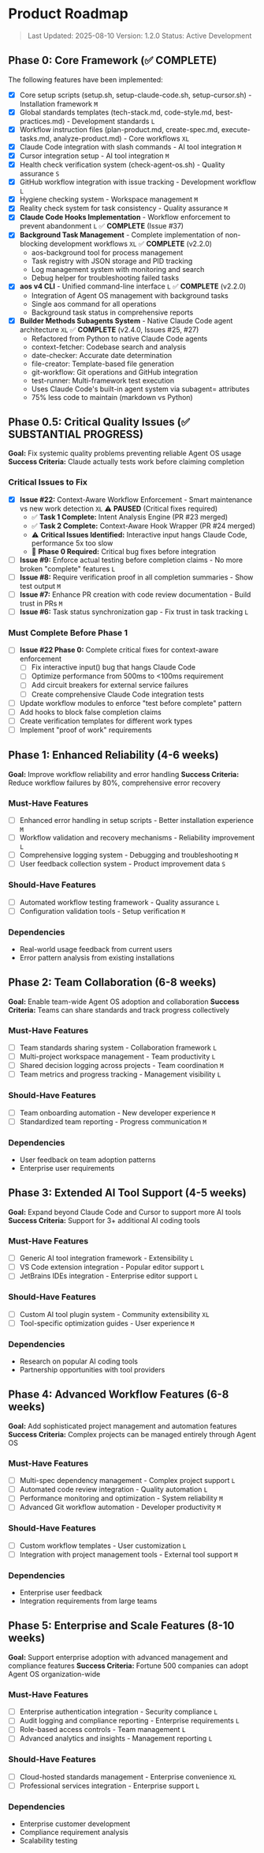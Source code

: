 # Product Roadmap

> Last Updated: 2025-08-10
> Version: 1.2.0
> Status: Active Development

## Phase 0: Core Framework (✅ COMPLETE)

The following features have been implemented:

- [x] Core setup scripts (setup.sh, setup-claude-code.sh, setup-cursor.sh) - Installation framework `M`
- [x] Global standards templates (tech-stack.md, code-style.md, best-practices.md) - Development standards `L`
- [x] Workflow instruction files (plan-product.md, create-spec.md, execute-tasks.md, analyze-product.md) - Core workflows `XL`
- [x] Claude Code integration with slash commands - AI tool integration `M`
- [x] Cursor integration setup - AI tool integration `M`
- [x] Health check verification system (check-agent-os.sh) - Quality assurance `S`
- [x] GitHub workflow integration with issue tracking - Development workflow `L`
- [x] Hygiene checking system - Workspace management `M`
- [x] Reality check system for task consistency - Quality assurance `M`
- [x] **Claude Code Hooks Implementation** - Workflow enforcement to prevent abandonment `L` ✅ **COMPLETE** (Issue #37)
- [x] **Background Task Management** - Complete implementation of non-blocking development workflows `XL` ✅ **COMPLETE** (v2.2.0)
  - aos-background tool for process management
  - Task registry with JSON storage and PID tracking
  - Log management system with monitoring and search
  - Debug helper for troubleshooting failed tasks
- [x] **aos v4 CLI** - Unified command-line interface `L` ✅ **COMPLETE** (v2.2.0)
  - Integration of Agent OS management with background tasks
  - Single aos command for all operations
  - Background task status in comprehensive reports
- [x] **Builder Methods Subagents System** - Native Claude Code agent architecture `XL` ✅ **COMPLETE** (v2.4.0, Issues #25, #27)
  - Refactored from Python to native Claude Code agents
  - context-fetcher: Codebase search and analysis
  - date-checker: Accurate date determination
  - file-creator: Template-based file generation
  - git-workflow: Git operations and GitHub integration
  - test-runner: Multi-framework test execution
  - Uses Claude Code's built-in agent system via subagent= attributes
  - 75% less code to maintain (markdown vs Python)

## Phase 0.5: Critical Quality Issues (✅ SUBSTANTIAL PROGRESS)

**Goal:** Fix systemic quality problems preventing reliable Agent OS usage
**Success Criteria:** Claude actually tests work before claiming completion

### Critical Issues to Fix

- [x] **Issue #22:** Context-Aware Workflow Enforcement - Smart maintenance vs new work detection `XL` ⚠️ **PAUSED** (Critical fixes required)
  - ✅ **Task 1 Complete:** Intent Analysis Engine (PR #23 merged)
  - ✅ **Task 2 Complete:** Context-Aware Hook Wrapper (PR #24 merged) 
  - ⚠️ **Critical Issues Identified:** Interactive input hangs Claude Code, performance 5x too slow
  - 🔧 **Phase 0 Required:** Critical bug fixes before integration
- [ ] **Issue #9:** Enforce actual testing before completion claims - No more broken "complete" features `L`
- [ ] **Issue #8:** Require verification proof in all completion summaries - Show test output `M`
- [ ] **Issue #7:** Enhance PR creation with code review documentation - Build trust in PRs `M`
- [ ] **Issue #6:** Task status synchronization gap - Fix trust in task tracking `L`

### Must Complete Before Phase 1

- [ ] **Issue #22 Phase 0:** Complete critical fixes for context-aware enforcement
  - [ ] Fix interactive input() bug that hangs Claude Code
  - [ ] Optimize performance from 500ms to <100ms requirement
  - [ ] Add circuit breakers for external service failures
  - [ ] Create comprehensive Claude Code integration tests
- [ ] Update workflow modules to enforce "test before complete" pattern
- [ ] Add hooks to block false completion claims
- [ ] Create verification templates for different work types
- [ ] Implement "proof of work" requirements

## Phase 1: Enhanced Reliability (4-6 weeks)

**Goal:** Improve workflow reliability and error handling
**Success Criteria:** Reduce workflow failures by 80%, comprehensive error recovery

### Must-Have Features

- [ ] Enhanced error handling in setup scripts - Better installation experience `M`
- [ ] Workflow validation and recovery mechanisms - Reliability improvement `L`
- [ ] Comprehensive logging system - Debugging and troubleshooting `M`
- [ ] User feedback collection system - Product improvement data `S`

### Should-Have Features

- [ ] Automated workflow testing framework - Quality assurance `L`
- [ ] Configuration validation tools - Setup verification `M`

### Dependencies

- Real-world usage feedback from current users
- Error pattern analysis from existing installations

## Phase 2: Team Collaboration (6-8 weeks)

**Goal:** Enable team-wide Agent OS adoption and collaboration
**Success Criteria:** Teams can share standards and track progress collectively

### Must-Have Features

- [ ] Team standards sharing system - Collaboration framework `L`
- [ ] Multi-project workspace management - Team productivity `L`
- [ ] Shared decision logging across projects - Team coordination `M`
- [ ] Team metrics and progress tracking - Management visibility `L`

### Should-Have Features

- [ ] Team onboarding automation - New developer experience `M`
- [ ] Standardized team reporting - Progress communication `M`

### Dependencies

- User feedback on team adoption patterns
- Enterprise user requirements

## Phase 3: Extended AI Tool Support (4-5 weeks)

**Goal:** Expand beyond Claude Code and Cursor to support more AI tools
**Success Criteria:** Support for 3+ additional AI coding tools

### Must-Have Features

- [ ] Generic AI tool integration framework - Extensibility `L`
- [ ] VS Code extension integration - Popular editor support `L`
- [ ] JetBrains IDEs integration - Enterprise editor support `L`

### Should-Have Features

- [ ] Custom AI tool plugin system - Community extensibility `XL`
- [ ] Tool-specific optimization guides - User experience `M`

### Dependencies

- Research on popular AI coding tools
- Partnership opportunities with tool providers

## Phase 4: Advanced Workflow Features (6-8 weeks)

**Goal:** Add sophisticated project management and automation features
**Success Criteria:** Complex projects can be managed entirely through Agent OS

### Must-Have Features

- [ ] Multi-spec dependency management - Complex project support `L`
- [ ] Automated code review integration - Quality automation `L`
- [ ] Performance monitoring and optimization - System reliability `M`
- [ ] Advanced Git workflow automation - Developer productivity `M`

### Should-Have Features

- [ ] Custom workflow templates - User customization `L`
- [ ] Integration with project management tools - External tool support `M`

### Dependencies

- Enterprise user feedback
- Integration requirements from large teams

## Phase 5: Enterprise and Scale Features (8-10 weeks)

**Goal:** Support enterprise adoption with advanced management and compliance features
**Success Criteria:** Fortune 500 companies can adopt Agent OS organization-wide

### Must-Have Features

- [ ] Enterprise authentication integration - Security compliance `L`
- [ ] Audit logging and compliance reporting - Enterprise requirements `L`
- [ ] Role-based access controls - Team management `L`
- [ ] Advanced analytics and insights - Management reporting `L`

### Should-Have Features

- [ ] Cloud-hosted standards management - Enterprise convenience `XL`
- [ ] Professional services integration - Enterprise support `L`

### Dependencies

- Enterprise customer development
- Compliance requirement analysis
- Scalability testing